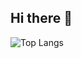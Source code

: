 ## Hi there 👋

![Top Langs](https://github-readme-stats.vercel.app/api/top-langs/?username=grthomson&layout=compact&theme=transparent&exclude_repo=pyth-data-sci-intro,real-number-game,thesisproofs,nonmonlogics&hide=TeX,Dockerfile,Makefile&include_private=true)

<!--
**grthomson/grthomson** is a ✨ _special_ ✨ repository because its `README.md` (this file) appears on your GitHub profile.

Here are some ideas to get you started:

- 🔭 I’m currently working on ...
- 🌱 I’m currently learning ...
- 👯 I’m looking to collaborate on ...
- 🤔 I’m looking for help with ...
- 💬 Ask me about ...
- 📫 How to reach me: ...
- 😄 Pronouns: ...
- ⚡ Fun fact: ...
-->
